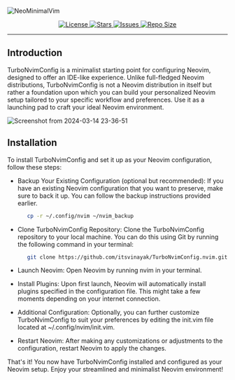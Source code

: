 ![NeoMinimalVim](https://github.com/itsvinayak/TurboNvimConfig.nvim/assets/33996594/12083d5e-8b35-4ce5-b563-962d0717cbba)

<div align="center">
<p>
     <a href="https://github.com/itsvinayak/TurboNvimConfig.nvim/blob/main/LICENSE">
      <img alt="License" src="https://img.shields.io/github/license/itsvinayak/TurboNvimConfig.nvim?style=for-the-badge&logo=starship&color=ee999f&logoColor=D9E0EE&labelColor=302D41" />
    </a>
    <a href="https://github.com/itsvinayak/TurboNvimConfig.nvim/stargazers">
      <img alt="Stars" src="https://img.shields.io/github/stars/itsvinayak/TurboNvimConfig.nvim?style=for-the-badge&logo=starship&color=c69ff5&logoColor=D9E0EE&labelColor=302D41" />
    </a>
    <a href="https://github.com/itsvinayak/TurboNvimConfig.nvim/issues">
      <img alt="Issues" src="https://img.shields.io/github/issues/itsvinayak/TurboNvimConfig.nvim?style=for-the-badge&logo=bilibili&color=F5E0DC&logoColor=D9E0EE&labelColor=302D41" />
    </a>
    <a href="https://github.com/itsvinayak/TurboNvimConfig.nvim">
      <img alt="Repo Size" src="https://img.shields.io/github/repo-size/itsvinayak/TurboNvimConfig.nvim?color=%23DDB6F2&label=SIZE&logo=codesandbox&style=for-the-badge&logoColor=D9E0EE&labelColor=302D41" />
    </a>
</p>
</div>

---

## Introduction

TurboNvimConfig is a minimalist starting point for configuring Neovim, designed to offer an IDE-like experience. Unlike full-fledged Neovim distributions, TurboNvimConfig is not a Neovim distribution in itself but rather a foundation upon which you can build your personalized Neovim setup tailored to your specific workflow and preferences. Use it as a launching pad to craft your ideal Neovim environment.

![Screenshot from 2024-03-14 23-36-51](https://github.com/itsvinayak/TurboNvimConfig.nvim/assets/33996594/a068dea3-58d6-4c23-8cf2-3b19f959964f)

## Installation

To install TurboNvimConfig and set it up as your Neovim configuration, follow these steps:

- Backup Your Existing Configuration (optional but recommended):
  If you have an existing Neovim configuration that you want to preserve, make sure to back it up. You can follow the backup instructions provided earlier.

  ```bash
     cp -r ~/.config/nvim ~/nvim_backup
  ```

- Clone TurboNvimConfig Repository:
  Clone the TurboNvimConfig repository to your local machine. You can do this using Git by running the following command in your terminal:

  ```bash
     git clone https://github.com/itsvinayak/TurboNvimConfig.nvim.git ~/.config/nvim
  ```

- Launch Neovim:
  Open Neovim by running nvim in your terminal.
- Install Plugins:
  Upon first launch, Neovim will automatically install plugins specified in the configuration file. This might take a few moments depending on your internet connection.
- Additional Configuration:
  Optionally, you can further customize TurboNvimConfig to suit your preferences by editing the init.vim file located at ~/.config/nvim/init.vim.
- Restart Neovim:
  After making any customizations or adjustments to the configuration, restart Neovim to apply the changes.

That's it! You now have TurboNvimConfig installed and configured as your Neovim setup. Enjoy your streamlined and minimalist Neovim environment!

